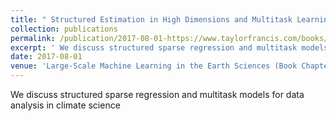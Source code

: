 ```yaml
---
title: " Structured Estimation in High Dimensions and Multitask Learning with Applications in Climate"
collection: publications
permalink: /publication/2017-08-01-https://www.taylorfrancis.com/books/e/9781498703888
excerpt: ' We discuss structured sparse regression and multitask models for data analysis in climate science'
date: 2017-08-01
venue: 'Large-Scale Machine Learning in the Earth Sciences (Book Chapter)'uthors: 'S Chatterjee, V Sivakumar, AR Gonçalves, A Banerjee (2017) &quot;Structured Estimation in High Dimensions and Multitask Learning with Applications in Climate&quot; <i> Large-Scale Machine Learning in the Earth Sciences (Book Chapter) </i>paper-book-chapter'
---
```

 We discuss structured sparse regression and multitask models for data analysis in climate science
